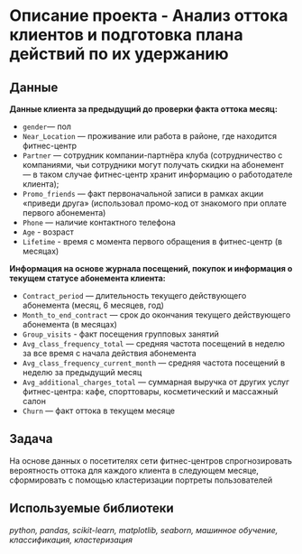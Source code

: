 # Описание проекта - Анализ оттока клиентов и подготовка плана действий по их удержанию

## Данные

<b>Данные клиента за предыдущий до проверки факта оттока месяц:</b></p>
<ul>
    <li><code>gender</code>— пол</li>
    <li><code>Near_Location</code> — проживание или работа в районе, где находится фитнес-центр</li>
    <li><code>Partner</code> —  сотрудник компании-партнёра клуба (сотрудничество с компаниями, чьи сотрудники могут получать скидки на абонемент — в таком случае фитнес-центр хранит информацию о работодателе клиента);</li>
    <li><code>Promo_friends</code> — факт первоначальной записи в рамках акции «приведи друга» (использовал промо-код от знакомого при оплате первого абонемента)</li>
    <li><code>Phone</code> — наличие контактного телефона</li>
    <li><code>Age</code> - возраст</li>
    <li><code>Lifetime</code> - время с момента первого обращения в фитнес-центр (в месяцах)</li>
   
</ul>
<p><b>Информация на основе журнала посещений, покупок и информация о текущем статусе абонемента клиента:</b></p>

<ul>    
    <li><code>Contract_period</code> — длительность текущего действующего абонемента (месяц, 6 месяцев, год)</li>
    <li><code>Month_to_end_contract</code> — срок до окончания текущего действующего абонемента (в месяцах)</li>
    <li><code>Group_visits</code> - факт посещения групповых занятий</li>
    <li><code>Avg_class_frequency_total</code> — средняя частота посещений в неделю за все время с начала действия абонемента</li>
    <li><code>Avg_class_frequency_current_month</code> — средняя частота посещений в неделю за предыдущий месяц</li>
    <li><code>Avg_additional_charges_total</code> — суммарная выручка от других услуг фитнес-центра: кафе, спорттовары, косметический и массажный салон</li>
    <li><code>Churn</code> — факт оттока в текущем месяце</li>
</ul>

## Задача

На основе данных о посетителях сети фитнес-центров спрогнозировать вероятность оттока для каждого клиента в следующем месяце, сформировать с помощью кластеризации портреты пользователей

## Используемые библиотеки
*python, pandas, scikit-learn, matplotlib, seaborn, машинное обучение, классификация, кластеризация*